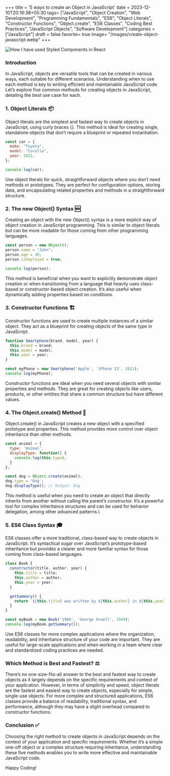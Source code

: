 +++
title = '5 ways to create an Object in JavaScript'
date = 2023-12-10T20:16:38+05:30
tags= ["JavaScript", "Object Creation", "Web Development", "Programming Fundamentals", "ES6", "Object Literals", "Constructor Functions", "Object.create", "ES6 Classes", "Coding Best Practices", "JavaScript Objects", "Software Development"]
categories = ["JavaScript"]
draft = false
favorite= true
image= "/images/create-object-javascript.webp"
+++

![How I have used Styled Components in React](/images/create-object-javascript.webp)
### Introduction

In JavaScript, objects are versatile tools that can be created in various ways, each suitable for different scenarios. Understanding when to use each method is key to writing efficient and maintainable JavaScript code. Let’s explore five common methods for creating objects in JavaScript, detailing the best use case for each.

### 1. Object Literals 📦

Object literals are the simplest and fastest way to create objects in JavaScript, using curly braces {}. This method is ideal for creating single, standalone objects that don’t require a blueprint or repeated instantiation.

```javascript
const car = {
  make: "Toyota",
  model: "Corolla",
  year: 2021,
};

console.log(car);
```

Use object literals for quick, straightforward objects where you don’t need methods or prototypes. They are perfect for configuration options, storing data, and encapsulating related properties and methods in a straightforward structure.

### 2. The new Object() Syntax 🆕

Creating an object with the new Object() syntax is a more explicit way of object creation in JavaScript programming. This is similar to object literals but can be more readable for those coming from other programming languages.

```javascript
const person = new Object();
person.name = "John";
person.age = 30;
person.isEmployed = true;

console.log(person);

```
This method is beneficial when you want to explicitly demonstrate object creation or when transitioning from a language that heavily uses class-based or constructor-based object creation. It’s also useful when dynamically adding properties based on conditions.

### 3. Constructor Functions 🏗️
Constructor functions are used to create multiple instances of a similar object. They act as a blueprint for creating objects of the same type in JavaScript.

```javascript
function Smartphone(brand, model, year) {
  this.brand = brand;
  this.model = model;
  this.year = year;
}

const myPhone = new Smartphone('Apple', 'iPhone 13', 2021);
console.log(myPhone);

```

Constructor functions are ideal when you need several objects with similar properties and methods. They are great for creating objects like users, products, or other entities that share a common structure but have different values.

### 4. The Object.create() Method 🔗
Object.create() in JavaScript creates a new object with a specified prototype and properties. This method provides more control over object inheritance than other methods.
```javascript
const animal = {
  type: 'Animal',
  displayType: function() {
    console.log(this.type);
  }
};

const dog = Object.create(animal);
dog.type = 'Dog';
dog.displayType(); // Output: Dog

```
This method is useful when you need to create an object that directly inherits from another without calling the parent’s constructor. It’s a powerful tool for complex inheritance structures and can be used for behavior delegation, among other advanced patterns.\

### 5. ES6 Class Syntax 🎓
ES6 classes offer a more traditional, class-based way to create objects in JavaScript. It’s syntactical sugar over JavaScript’s prototype-based inheritance but provides a clearer and more familiar syntax for those coming from class-based languages.

```javascript
class Book {
  constructor(title, author, year) {
    this.title = title;
    this.author = author;
    this.year = year;
  }

  getSummary() {
    return `${this.title} was written by ${this.author} in ${this.year}`;
  }
}

const myBook = new Book('1984', 'George Orwell', 1949);
console.log(myBook.getSummary());
```

Use ES6 classes for more complex applications where the organization, readability, and inheritance structure of your code are important. They are useful for large-scale applications and when working in a team where clear and standardized coding practices are needed.

### Which Method is Best and Fastest? ⚖️
There’s no one-size-fits-all answer to the best and fastest way to create objects as it largely depends on the specific requirements and context of your application. However, in terms of simplicity and speed, object literals are the fastest and easiest way to create objects, especially for simple, single-use objects. For more complex and structured applications, ES6 classes provide a balance of readability, traditional syntax, and performance, although they may have a slight overhead compared to constructor functions.

### Conclusion ✅ 
Choosing the right method to create objects in JavaScript depends on the context of your application and specific requirements. Whether it’s a simple one-off object or a complex structure requiring inheritance, understanding these five methods enables you to write more effective and maintainable JavaScript code.

Happy Coding!
